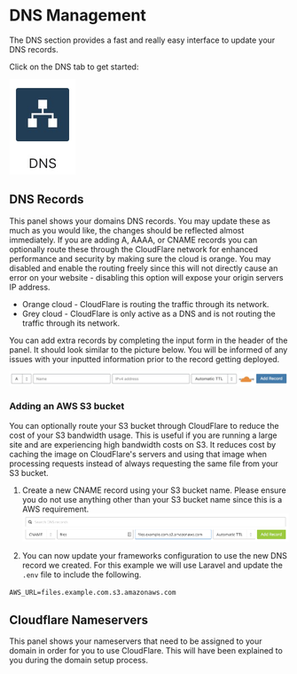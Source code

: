# DNS Management

The DNS section provides a fast and really easy interface to update your DNS records. 

Click on the DNS tab to get started: 

![DNS tab](images/dns-management/dns-tab.jpg "DNS tab")

## DNS Records

This panel shows your domains DNS records. You may update these as much as you would like, the changes should be reflected 
almost immediately. If you are adding A, AAAA, or CNAME records you can optionally route these through the CloudFlare network
for enhanced performance and security by making sure the cloud is orange. You may disabled and enable the routing freely
since this will not directly cause an error on your website - disabling this option will expose your origin servers IP address.


* Orange cloud - CloudFlare is routing the traffic through its network.
* Grey cloud - CloudFlare is only active as a DNS and is not routing the traffic through its network.

You can add extra records by completing the input form in the header of the panel. It should look similar to the picture below.
You will be informed of any issues with your inputted information prior to the record getting deployed.

![Add DNS record](images/dns-management/add-dns-record.jpg "Add DNS record")

### Adding an AWS S3 bucket

You can optionally route your S3 bucket through CloudFlare to reduce the cost of your S3 bandwidth usage. This is useful if you are
running a large site and are experiencing high bandwidth costs on S3. It reduces cost by caching the image on CloudFlare's servers and
using that image when processing requests instead of always requesting the same file from your S3 bucket.

1. Create a new CNAME record using your S3 bucket name. Please ensure you do not use anything other than your S3 bucket name since this
is a AWS requirement.
![DNS tab](images/dns-management/add-s3-bucket.png "DNS tab")

2. You can now update your frameworks configuration to use the new DNS record we created. For this example we will use Laravel and
update the `.env` file to include the following.

`AWS_URL=files.example.com.s3.amazonaws.com`

## Cloudflare Nameservers

This panel shows your nameservers that need to be assigned to your domain in order for you to use CloudFlare. This will have been
explained to you during the domain setup process.